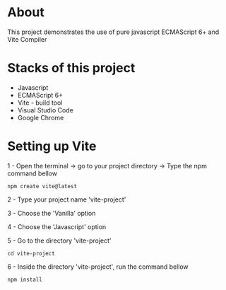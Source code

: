 # About
This project demonstrates the use of pure javascript  ECMAScript 6+ and Vite Compiler

# Stacks of this project
- Javascript
- ECMAScript 6+
- Vite - build tool
- Visual Studio Code
- Google Chrome

# Setting up Vite
1 - Open the terminal -> go to your project directory -> Type the npm command bellow

```terminal
npm create vite@latest
```

2 - Type your project name 'vite-project'

3 - Choose the 'Vanilla' option

4 - Choose the 'Javascript' option

5 - Go to the directory 'vite-project'
```terminal
cd vite-project
```

6 - Inside the directory 'vite-project', run the command bellow
```terminal
npm install
```

